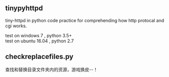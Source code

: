 ## tinypyhttpd
tiny-httpd in python
code practice for comprehending how http protocal and cgi works.

test on windows 7 , python 3.5+  
test on ubuntu 16.04 , python 2.7
## checkreplacefiles.py
查找和替换目录文件夹内的资源，游戏换皮--！
